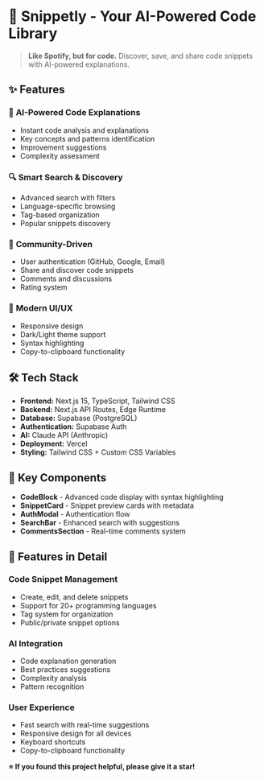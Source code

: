 # 🚀 Snippetly - Your AI-Powered Code Library

> **Like Spotify, but for code.** Discover, save, and share code snippets with AI-powered explanations.



## ✨ Features

### 🤖 **AI-Powered Code Explanations**
- Instant code analysis and explanations
- Key concepts and patterns identification
- Improvement suggestions
- Complexity assessment

### 🔍 **Smart Search & Discovery**
- Advanced search with filters
- Language-specific browsing
- Tag-based organization
- Popular snippets discovery

### 👥 **Community-Driven**
- User authentication (GitHub, Google, Email)
- Share and discover code snippets
- Comments and discussions
- Rating system

### 🎨 **Modern UI/UX**
- Responsive design
- Dark/Light theme support
- Syntax highlighting
- Copy-to-clipboard functionality

## 🛠️ Tech Stack

- **Frontend:** Next.js 15, TypeScript, Tailwind CSS
- **Backend:** Next.js API Routes, Edge Runtime
- **Database:** Supabase (PostgreSQL)
- **Authentication:** Supabase Auth
- **AI:** Claude API (Anthropic)
- **Deployment:** Vercel
- **Styling:** Tailwind CSS + Custom CSS Variables



## 🔧 Key Components

- **CodeBlock** - Advanced code display with syntax highlighting
- **SnippetCard** - Snippet preview cards with metadata
- **AuthModal** - Authentication flow
- **SearchBar** - Enhanced search with suggestions
- **CommentsSection** - Real-time comments system

## 🌟 Features in Detail

### Code Snippet Management
- Create, edit, and delete snippets
- Support for 20+ programming languages
- Tag system for organization
- Public/private snippet options

### AI Integration
- Code explanation generation
- Best practices suggestions
- Complexity analysis
- Pattern recognition

### User Experience
- Fast search with real-time suggestions
- Responsive design for all devices
- Keyboard shortcuts
- Copy-to-clipboard functionality



**⭐ If you found this project helpful, please give it a star!**